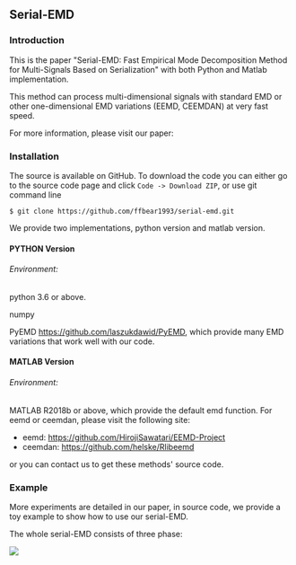 ## Serial-EMD

### Introduction

This is the paper "Serial-EMD: Fast Empirical Mode Decomposition Method for Multi-Signals Based on Serialization" with both Python and Matlab implementation.

This method can process multi-dimensional signals with standard EMD or other one-dimensional EMD variations (EEMD, CEEMDAN) at very fast speed.

For more information, please visit our paper: 

### Installation

The source is available on GitHub. To download the code you can either go to the source code page and click `Code -> Download ZIP`, or use git command line

`$ git clone https://github.com/ffbear1993/serial-emd.git`

We provide two implementations, python version and matlab version.

#### PYTHON Version

###### Environment:

python 3.6 or above.

numpy

PyEMD <https://github.com/laszukdawid/PyEMD>, which provide many EMD variations that work well with our code. 

#### MATLAB Version

###### Environment:

MATLAB R2018b or above, which provide the default emd function. For eemd or ceemdan, please visit the following site:

- eemd: <https://github.com/HirojiSawatari/EEMD-Project>
- ceemdan: <https://github.com/helske/Rlibeemd>

or you can contact us to get these methods' source code.

### Example

More experiments are detailed in our paper, in source code, we provide a toy example to show how to use our serial-EMD.

The whole serial-EMD consists of three phase:

![](https://github.com/ffbear1993/serial-emd/blob/main/pics/semd_framework.png)





